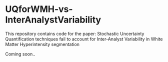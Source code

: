 # UQforWMH-vs-InterAnalystVariability

This repository contains code for the paper: Stochastic Uncertainty Quantification techniques fail to account for Inter-Analyst Variability in White Matter Hyperintensity segmentation  

Coming soon..
